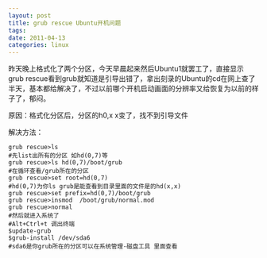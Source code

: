 ```yaml
---
layout: post
title: grub rescue Ubuntu开机问题
tags: 
date: 2011-04-13
categories: linux
---
```

昨天晚上格式化了两个分区，今天早晨起来然后Ubuntu1就罢工了，直接显示grub rescue看到grub就知道是引导出错了，拿出刻录的Ubuntu的cd在网上查了半天，基本都给解决了，不过以前哪个开机启动画面的分辨率又给恢复为以前的样子了，郁闷。

原因：格式化分区后，分区的h0,x x变了，找不到引导文件

解决方法：
```
grub rescue>ls
#先list出所有的分区 如hd(0,7)等
grub rescue>ls hd(0,7)/boot/grub
#在循环查看/grub所在的分区
grub rescue>set root=hd(0,7)
#hd(0,7)为你ls grub是能查看到目录里面的文件是的hd(x,x)
grub rescue>set prefix=hd(0,7)/boot/grub
grub rescue>insmod  /boot/grub/normal.mod
grub rescue>normal
#然后就进入系统了
#Alt+Ctrl+t 调出终端
$update-grub
$grub-install /dev/sda6
#sda6是你grub所在的分区可以在系统管理-磁盘工具 里面查看
```
